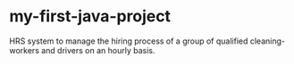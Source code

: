 # my-first-java-project
HRS system to manage the hiring process of a group of qualified cleaning-workers and drivers on an hourly basis.
